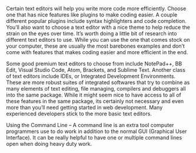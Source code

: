 Certain text editors will help you write more code more efficiently. 
Choose one that has nice features like plugins to make coding easier.
A couple different popular plugins include syntax highlighters and code completion.
You’ll also want to choose a text editor with a nice theme to help reduce the strain on the eyes over time.
It’s worth doing a little bit of research into different text editors to use.
While you can use the one that comes stock on your computer, 
these are usually the most barebones examples and don’t come with features that makes coding easier and more efficient in the end.

Some good premium text editors to choose from include NotePad++, BB Edit, Visual Studio Code, Atom, Brackets, and Sublime Text.
Another class of text editors include IDEs, or Integrated Development Environments. 
These are more robust suites of integrated softwares that try to combine as many elements of text editing, 
file managing, compilers and debuggers all into the same package.
While it might seem nice to have access to all of these features in the same package, 
its certainly not necessary and even more than you’ll need getting started in web development. 
Many experienced developers stick to the more basic text editors.

Using the Command Line –
A command line is an extra tool computer programmers use to do work in addition to the normal GUI (Graphical User Interface). 
It can be really helpful to have one or multiple command lines open when doing heavy duty work.